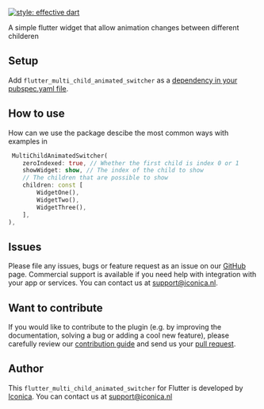 [![style: effective dart](https://img.shields.io/badge/style-effective_dart-40c4ff.svg)](https://github.com/tenhobi/effective_dart)

A simple flutter widget that allow animation changes between different childeren

## Setup

Add `flutter_multi_child_animated_switcher` as a [dependency in your pubspec.yaml file](https://flutter.io/platform-plugins/).

## How to use

How can we use the package descibe the most common ways with examples in

```dart
 MultiChildAnimatedSwitcher(
    zeroIndexed: true, // Whether the first child is index 0 or 1
    showWidget: show, // The index of the child to show
    // The children that are possible to show
    children: const [
        WidgetOne(),
        WidgetTwo(),
        WidgetThree(),
    ],
),
```

## Issues

Please file any issues, bugs or feature request as an issue on our [GitHub](https://github.com/Iconica-Development/flutter_multi_child_animated_switcher/issues) page. Commercial support is available if you need help with integration with your app or services. You can contact us at [support@iconica.nl](mailto:support@iconica.nl).

## Want to contribute

If you would like to contribute to the plugin (e.g. by improving the documentation, solving a bug or adding a cool new feature), please carefully review our [contribution guide](../CONTRIBUTING.md) and send us your [pull request](https://github.com/Iconica-Development/flutter_multi_child_animated_switcher/pulls).

## Author

This `flutter_multi_child_animated_switcher` for Flutter is developed by [Iconica](https://iconica.nl). You can contact us at <support@iconica.nl>
